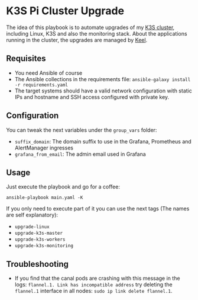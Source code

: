 # K3S Pi Cluster Upgrade

The idea of this playbook is to automate upgrades of my [K3S cluster](https://github.com/anthares101/k3s-pi-cluster), including Linux, K3S and also the monitoring stack. About the applications running in the cluster, the upgrades are managed by [Keel](https://keel.sh).

## Requisites

- You need Ansible of course
- The Ansible collections in the requirements file: `ansible-galaxy install -r requirements.yaml`
- The target systems should have a valid network configuration with static IPs and hostname and SSH access configured with private key.

## Configuration

You can tweak the next variables under the `group_vars` folder:
- `suffix_domain`: The domain suffix to use in the Grafana, Prometheus and AlertManager ingresses
- `grafana_from_email`: The admin email used in Grafana

## Usage

Just execute the playbook and go for a coffee:
```
ansible-playbook main.yaml -K
```

If you only need to execute part of it you can use the next tags (The names are self explanatory):
- `upgrade-linux`
- `upgrade-k3s-master`
- `upgrade-k3s-workers`
- `upgrade-k3s-monitoring`

## Troubleshooting

- If you find that the canal pods are crashing with this message in the logs: `flannel.1. Link has incompatible address` try deleting the `flannel.1` interface in all nodes: `sudo ip link delete flannel.1`.
